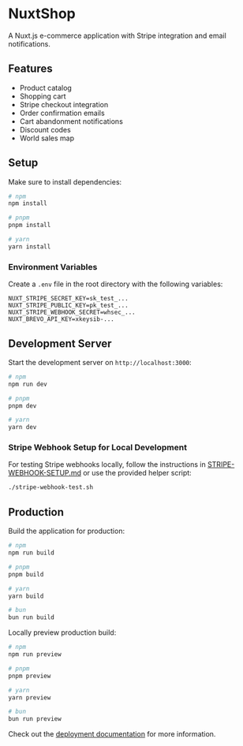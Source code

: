 # NuxtShop

A Nuxt.js e-commerce application with Stripe integration and email notifications.

## Features

- Product catalog
- Shopping cart
- Stripe checkout integration
- Order confirmation emails
- Cart abandonment notifications
- Discount codes
- World sales map

## Setup

Make sure to install dependencies:

```bash
# npm
npm install

# pnpm
pnpm install

# yarn
yarn install
```

### Environment Variables

Create a `.env` file in the root directory with the following variables:

```
NUXT_STRIPE_SECRET_KEY=sk_test_...
NUXT_STRIPE_PUBLIC_KEY=pk_test_...
NUXT_STRIPE_WEBHOOK_SECRET=whsec_...
NUXT_BREVO_API_KEY=xkeysib-...
```

## Development Server

Start the development server on `http://localhost:3000`:

```bash
# npm
npm run dev

# pnpm
pnpm dev

# yarn
yarn dev
```

### Stripe Webhook Setup for Local Development

For testing Stripe webhooks locally, follow the instructions in [STRIPE-WEBHOOK-SETUP.md](STRIPE-WEBHOOK-SETUP.md) or use the provided helper script:

```bash
./stripe-webhook-test.sh
```

## Production

Build the application for production:

```bash
# npm
npm run build

# pnpm
pnpm build

# yarn
yarn build

# bun
bun run build
```

Locally preview production build:

```bash
# npm
npm run preview

# pnpm
pnpm preview

# yarn
yarn preview

# bun
bun run preview
```

Check out the [deployment documentation](https://nuxt.com/docs/getting-started/deployment) for more information.
